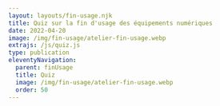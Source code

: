 ```yaml
---
layout: layouts/fin-usage.njk
title: Quiz sur la fin d'usage des équipements numériques
date: 2022-04-20
image: /img/fin-usage/atelier-fin-usage.webp
extrajs: /js/quiz.js
type: publication
eleventyNavigation:
  parent: finUsage
  title: Quiz
  image: /img/fin-usage/atelier-fin-usage.webp
  order: 50
---
```


<form class="fr-form-group" data-quiz-json="/js/quiz/quiz-fin-usage.json"></form>
